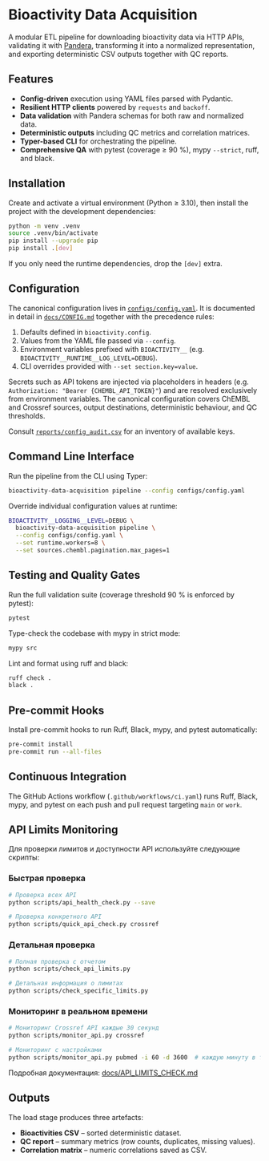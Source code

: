 # Bioactivity Data Acquisition

A modular ETL pipeline for downloading bioactivity data via HTTP APIs, validating it with
[Pandera](https://pandera.readthedocs.io/), transforming it into a normalized representation, and
exporting deterministic CSV outputs together with QC reports.

## Features

- **Config-driven** execution using YAML files parsed with Pydantic.
- **Resilient HTTP clients** powered by `requests` and `backoff`.
- **Data validation** with Pandera schemas for both raw and normalized data.
- **Deterministic outputs** including QC metrics and correlation matrices.
- **Typer-based CLI** for orchestrating the pipeline.
- **Comprehensive QA** with pytest (coverage ≥ 90 %), mypy `--strict`, ruff, and black.

## Installation

Create and activate a virtual environment (Python ≥ 3.10), then install the project with the
development dependencies:

```bash
python -m venv .venv
source .venv/bin/activate
pip install --upgrade pip
pip install .[dev]
```

If you only need the runtime dependencies, drop the `[dev]` extra.

## Configuration

The canonical configuration lives in [`configs/config.yaml`](configs/config.yaml). It is documented in
detail in [`docs/CONFIG.md`](docs/CONFIG.md) together with the precedence rules:

1. Defaults defined in `bioactivity.config`.
2. Values from the YAML file passed via `--config`.
3. Environment variables prefixed with `BIOACTIVITY__` (e.g. `BIOACTIVITY__RUNTIME__LOG_LEVEL=DEBUG`).
4. CLI overrides provided with `--set section.key=value`.

Secrets such as API tokens are injected via placeholders in headers (e.g.
`Authorization: "Bearer {CHEMBL_API_TOKEN}"`) and are resolved exclusively from environment
variables. The canonical configuration covers ChEMBL and Crossref sources, output destinations,
deterministic behaviour, and QC thresholds.

Consult [`reports/config_audit.csv`](reports/config_audit.csv) for an inventory of available keys.

## Command Line Interface

Run the pipeline from the CLI using Typer:

```bash
bioactivity-data-acquisition pipeline --config configs/config.yaml
```

Override individual configuration values at runtime:

```bash
BIOACTIVITY__LOGGING__LEVEL=DEBUG \
  bioactivity-data-acquisition pipeline \
  --config configs/config.yaml \
  --set runtime.workers=8 \
  --set sources.chembl.pagination.max_pages=1
```

## Testing and Quality Gates

Run the full validation suite (coverage threshold 90 % is enforced by pytest):

```bash
pytest
```

Type-check the codebase with mypy in strict mode:

```bash
mypy src
```

Lint and format using ruff and black:

```bash
ruff check .
black .
```

## Pre-commit Hooks

Install pre-commit hooks to run Ruff, Black, mypy, and pytest automatically:

```bash
pre-commit install
pre-commit run --all-files
```

## Continuous Integration

The GitHub Actions workflow (`.github/workflows/ci.yaml`) runs Ruff, Black, mypy, and pytest
on each push and pull request targeting `main` or `work`.

## API Limits Monitoring

Для проверки лимитов и доступности API используйте следующие скрипты:

### Быстрая проверка
```bash
# Проверка всех API
python scripts/api_health_check.py --save

# Проверка конкретного API
python scripts/quick_api_check.py crossref
```

### Детальная проверка
```bash
# Полная проверка с отчетом
python scripts/check_api_limits.py

# Детальная информация о лимитах
python scripts/check_specific_limits.py
```

### Мониторинг в реальном времени
```bash
# Мониторинг Crossref API каждые 30 секунд
python scripts/monitor_api.py crossref

# Мониторинг с настройками
python scripts/monitor_api.py pubmed -i 60 -d 3600  # каждую минуту в течение часа
```

Подробная документация: [docs/API_LIMITS_CHECK.md](docs/API_LIMITS_CHECK.md)

## Outputs

The load stage produces three artefacts:

- **Bioactivities CSV** – sorted deterministic dataset.
- **QC report** – summary metrics (row counts, duplicates, missing values).
- **Correlation matrix** – numeric correlations saved as CSV.
